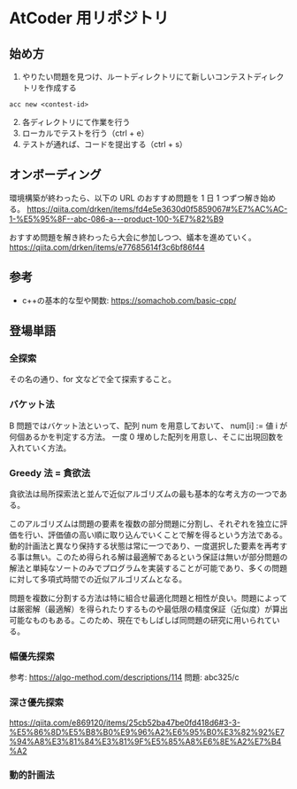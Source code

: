# AtCoder 用リポジトリ

## 始め方

1. やりたい問題を見つけ、ルートディレクトリにて新しいコンテストディレクトリを作成する

```
acc new <contest-id>
```

2. 各ディレクトリにて作業を行う
3. ローカルでテストを行う（ctrl + e）
4. テストが通れば、コードを提出する（ctrl + s）

## オンボーディング

環境構築が終わったら、以下の URL のおすすめ問題を 1 日 1 つずつ解き始める。
https://qiita.com/drken/items/fd4e5e3630d0f5859067#%E7%AC%AC-1-%E5%95%8F--abc-086-a---product-100-%E7%82%B9

おすすめ問題を解き終わったら大会に参加しつつ、蟻本を進めていく。
https://qiita.com/drken/items/e77685614f3c6bf86f44

## 参考

- c++の基本的な型や関数: https://somachob.com/basic-cpp/

## 登場単語

### 全探索

その名の通り、for 文などで全て探索すること。

### バケット法

B 問題ではバケット法といって、配列 num を用意しておいて、
num[i] := 値 i が何個あるかを判定する方法。
一度 0 埋めした配列を用意し、そこに出現回数を入れていく方法。

### Greedy 法 = 貪欲法

貪欲法は局所探索法と並んで近似アルゴリズムの最も基本的な考え方の一つである。

このアルゴリズムは問題の要素を複数の部分問題に分割し、それぞれを独立に評価を行い、評価値の高い順に取り込んでいくことで解を得るという方法である。動的計画法と異なり保持する状態は常に一つであり、一度選択した要素を再考する事は無い。このため得られる解は最適解であるという保証は無いが部分問題の解法と単純なソートのみでプログラムを実装することが可能であり、多くの問題に対して多項式時間での近似アルゴリズムとなる。

問題を複数に分割する方法は特に組合せ最適化問題と相性が良い。問題によっては厳密解（最適解）を得られたりするものや最低限の精度保証（近似度）が算出可能なものもある。このため、現在でもしばしば同問題の研究に用いられている。

### 幅優先探索

参考: https://algo-method.com/descriptions/114
問題: abc325/c

### 深さ優先探索

https://qiita.com/e869120/items/25cb52ba47be0fd418d6#3-3-%E5%86%8D%E5%B8%B0%E9%96%A2%E6%95%B0%E3%82%92%E7%94%A8%E3%81%84%E3%81%9F%E5%85%A8%E6%8E%A2%E7%B4%A2

### 動的計画法
